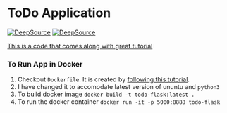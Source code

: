 # ToDo Application

[![DeepSource](https://static.deepsource.io/deepsource-badge-light.svg)](https://deepsource.io/gh/bhavaniravi/flask-tutorial/?ref=repository-badge)
[![DeepSource](https://deepsource.io/gh/bhavaniravi/flask-tutorial.svg/?label=active+issues&show_trend=true)](https://deepsource.io/gh/bhavaniravi/flask-tutorial/?ref=repository-badge)

[This is a code that comes along with great tutorial](https://medium.com/@bhavaniravi/build-your-1st-python-web-app-with-flask-b039d11f101c)

### To Run App in Docker

1. Checkout `Dockerfile`. It is created by [following this tutorial](https://runnable.com/docker/python/dockerize-your-flask-application).
2. I have changed it to accomodate latest version of ununtu and `python3`
3. To build docker image `docker build -t todo-flask:latest .`
4. To run the docker container `docker run -it -p 5000:8888 todo-flask `


